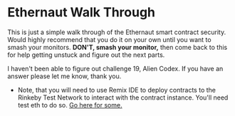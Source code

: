 # **Ethernaut Walk Through**

This is just a simple walk through of the Ethernaut smart contract security. Would highly recommend that you do it on your own until you want to smash your monitors. **DON'T, smash your monitor,** then come back to this for help getting unstuck and figure out the next parts.

I haven't been able to figure out challenge 19, Alien Codex. If you have an answer please let me know, thank you.

* Note, that you will need to use Remix IDE to deploy contracts to the Rinkeby Test Network to interact with the contract instance. You'll need test eth to do so. [Go here for some.](https://faucet.rinkeby.io/)  
